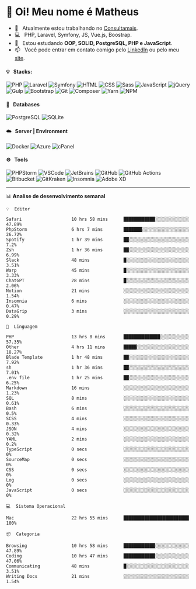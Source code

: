 # 👋 Oi! Meu nome é Matheus

- 🔭 &nbsp; Atualmente estou trabalhando no [Consultamais](https://consultamais.com.br/).
- 💻 &nbsp; PHP, Laravel, Symfony, JS, Vue.js, Boostrap.
- 🌱 &nbsp; Estou estudando **OOP, SOLID, PostgreSQL, PHP e JavaScript**.
- 📫 &nbsp; Você pode entrar em contato comigo pelo [LinkedIn](https://www.linkedin.com/in/matheuscamargoxavier/) ou pelo meu [site](https://matheuscamargo.co).

#### 💡 &nbsp; Stacks:
![PHP](https://img.shields.io/badge/-PHP-777BB4?&logo=php&logoColor=FFFFFF)
![Laravel](https://img.shields.io/badge/-Laravel-FF2D20?&logo=laravel&logoColor=FFFFFF)
![Symfony](https://img.shields.io/badge/-Symfony-000000?&logo=symfony&logoColor=FFFFFF)
![HTML](https://img.shields.io/badge/-HTML-E34F26?&logo=html5&logoColor=FFFFFF)
![CSS](https://img.shields.io/badge/-CSS-1572B6?&logo=css3&logoColor=FFFFFF)
![Sass](https://img.shields.io/badge/-Sass-CC6699?&logo=sass&logoColor=FFFFFF)
![JavaScript](https://img.shields.io/badge/-JavaScript-F7DF1E?&logo=javascript&logoColor=FFFFFF)
![jQuery](https://img.shields.io/badge/-jQuery-0769AD?&logo=jquery&logoColor=FFFFFF)
![Gulp](https://img.shields.io/badge/-Gulp-CF4647?&logo=gulp&logoColor=FFFFFF)
![Bootstrap](https://img.shields.io/badge/-Bootstrap-7952B3?&logo=bootstrap&logoColor=FFFFFF)
![Git](https://img.shields.io/badge/-Git-F05032?&logo=git&logoColor=FFFFFF)
![Composer](https://img.shields.io/badge/-Composer-885630?&logo=composer&logoColor=FFFFFF)
![Yarn](https://img.shields.io/badge/-Yarn-2C8EBB?&logo=yarn&logoColor=FFFFFF)
![NPM](https://img.shields.io/badge/-npm-CB3837?&logo=npm&logoColor=FFFFFF)

#### 💾 &nbsp; Databases
![PostgreSQL](https://img.shields.io/badge/-PostgreSQL-336791?&logo=PostgreSQL&logoColor=FFFFFF)
![SQLite](https://img.shields.io/badge/-SQLite-003B57?&logo=SQLite&logoColor=FFFFFF)

#### ☁️ &nbsp; Server | Environment
![Docker](https://img.shields.io/badge/-Docker-2496ED?&logo=docker&logoColor=FFFFFF)
![Azure](https://img.shields.io/badge/-Azure-0089D6?&logo=microsoft%20azure&logoColor=FFFFFF)
![cPanel](https://img.shields.io/badge/-cPanel-FF6C2C?&logo=cpanel&logoColor=FFFFFF)

#### ⚙️ &nbsp; Tools
![PHPStorm](https://img.shields.io/badge/-PHPStorm-000000?&logo=PHPStorm&logoColor=FFFFFF)
![VSCode](https://img.shields.io/badge/-VSCode-007ACC?&logo=Visual%20Studio%20Code&logoColor=FFFFFF) 
![JetBrains](https://img.shields.io/badge/-JetBrains-000000?&logo=jetbrains&logoColor=FFFFFF) 
![GitHub](https://img.shields.io/badge/-GitHub-181717?&logo=github&logoColor=FFFFFF) 
![GitHub Actions](https://img.shields.io/badge/-GitHub%20Actions-181717?&logo=GitHub%20Actions&logoColor=FFFFFF) 
![Bitbucket](https://img.shields.io/badge/-Bitbucket-0052CC?&logo=bitbucket&logoColor=FFFFFF)
![GitKraken](https://img.shields.io/badge/-GitKraken-179287?&logo=GitKraken&logoColor=FFFFFF)
![Insomnia](https://img.shields.io/badge/-Insomnia-5849BE?&logo=Insomnia&logoColor=FFFFFF)
![Adobe XD](https://img.shields.io/badge/-Adobe%20XD-FF61F6?&logo=adobe%20xd&logoColor=FFFFFF) 
_______

📊  **Analise de desenvolvimento semanal**
```text
💡  Editor

Safari                   10 hrs 58 mins      ████████████░░░░░░░░░░░░░     47.89%
PhpStorm                 6 hrs 7 mins        ███████░░░░░░░░░░░░░░░░░░     26.72%
Spotify                  1 hr 39 mins        ██░░░░░░░░░░░░░░░░░░░░░░░       7.2%
Zsh                      1 hr 36 mins        ██░░░░░░░░░░░░░░░░░░░░░░░      6.99%
Slack                    48 mins             █░░░░░░░░░░░░░░░░░░░░░░░░      3.51%
Warp                     45 mins             █░░░░░░░░░░░░░░░░░░░░░░░░      3.33%
ChatGPT                  28 mins             █░░░░░░░░░░░░░░░░░░░░░░░░      2.06%
Notion                   21 mins             ░░░░░░░░░░░░░░░░░░░░░░░░░      1.54%
Insomnia                 6 mins              ░░░░░░░░░░░░░░░░░░░░░░░░░      0.47%
DataGrip                 3 mins              ░░░░░░░░░░░░░░░░░░░░░░░░░      0.29%
```
```text
💬  Linguagem

PHP                      13 hrs 8 mins       ██████████████░░░░░░░░░░░     57.35%
Other                    4 hrs 11 mins       █████░░░░░░░░░░░░░░░░░░░░     18.27%
Blade Template           1 hr 48 mins        ██░░░░░░░░░░░░░░░░░░░░░░░      7.92%
sh                       1 hr 36 mins        ██░░░░░░░░░░░░░░░░░░░░░░░      7.01%
.env file                1 hr 25 mins        ██░░░░░░░░░░░░░░░░░░░░░░░      6.25%
Markdown                 16 mins             ░░░░░░░░░░░░░░░░░░░░░░░░░      1.23%
SQL                      8 mins              ░░░░░░░░░░░░░░░░░░░░░░░░░      0.61%
Bash                     6 mins              ░░░░░░░░░░░░░░░░░░░░░░░░░       0.5%
SCSS                     4 mins              ░░░░░░░░░░░░░░░░░░░░░░░░░      0.33%
JSON                     4 mins              ░░░░░░░░░░░░░░░░░░░░░░░░░      0.32%
YAML                     2 mins              ░░░░░░░░░░░░░░░░░░░░░░░░░       0.2%
TypeScript               0 secs              ░░░░░░░░░░░░░░░░░░░░░░░░░         0%
SourceMap                0 secs              ░░░░░░░░░░░░░░░░░░░░░░░░░         0%
CSS                      0 secs              ░░░░░░░░░░░░░░░░░░░░░░░░░         0%
Log                      0 secs              ░░░░░░░░░░░░░░░░░░░░░░░░░         0%
JavaScript               0 secs              ░░░░░░░░░░░░░░░░░░░░░░░░░         0%
```
```text
💻  Sistema Operacional

Mac                      22 hrs 55 mins      █████████████████████████       100%
```
```text
📦  Categoria

Browsing                 10 hrs 58 mins      ████████████░░░░░░░░░░░░░     47.89%
Coding                   10 hrs 47 mins      ████████████░░░░░░░░░░░░░     47.06%
Communicating            48 mins             █░░░░░░░░░░░░░░░░░░░░░░░░      3.51%
Writing Docs             21 mins             ░░░░░░░░░░░░░░░░░░░░░░░░░      1.54%
```
